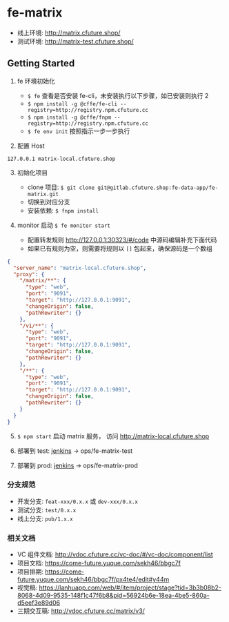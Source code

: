 # fe-matrix

- 线上环境: http://matrix.cfuture.shop/
- 测试环境: http://matrix-test.cfuture.shop/

## Getting Started

1. fe 环境初始化
   - `$ fe` 查看是否安装 fe-cli，未安装执行以下步骤，如已安装则执行 2
   - `$ npm install -g @cffe/fe-cli --registry=http://registry.npm.cfuture.cc`
   - `$ npm install -g @cffe/fnpm --registry=http://registry.npm.cfuture.cc`
   - `$ fe env init` 按照指示一步一步执行

2. 配置 Host

```host
127.0.0.1 matrix-local.cfuture.shop
```

3. 初始化项目
   - clone 项目: `$ git clone git@gitlab.cfuture.shop:fe-data-app/fe-matrix.git`
   - 切换到对应分支
   - 安装依赖: `$ fnpm install`

4. monitor 启动 `$ fe monitor start` 
   - 配置转发规则 http://127.0.0.1:30323/#/code 中源码编辑补充下面代码 
   - 如果已有规则为空，则需要将规则以 `[]` 包起来，确保源码是一个数组

```json
{
  "server_name": "matrix-local.cfuture.shop",
  "proxy": {
    "/matrix/**": {
      "type": "web",
      "port": "9091",
      "target": "http://127.0.0.1:9091",
      "changeOrigin": false,
      "pathRewriter": {}
    },
    "/v1/**": {
      "type": "web",
      "port": "9091",
      "target": "http://127.0.0.1:9091",
      "changeOrigin": false,
      "pathRewriter": {}
    },
    "/**": {
      "type": "web",
      "port": "9091",
      "target": "http://127.0.0.1:9091",
      "changeOrigin": false,
      "pathRewriter": {}
    }
  }
}
```

5. `$ npm start` 启动 matrix 服务， 访问 http://matrix-local.cfuture.shop

6. 部署到 test:  [jenkins](http://jenkins.cfuture.cc/) -> ops/fe-matrix-test

7. 部署到 prod: [jenkins](http://jenkins.cfuture.cc/) -> ops/fe-matrix-prod

### 分支规范

- 开发分支: `feat-xxx/0.x.x` 或 `dev-xxx/0.x.x`
- 测试分支: `test/0.x.x`
- 线上分支: `pub/1.x.x`

### 相关文档

- VC 组件文档: http://vdoc.cfuture.cc/vc-doc/#/vc-doc/component/list
- 项目文档: https://come-future.yuque.com/sekh46/bbgc7f
- 项目排期: https://come-future.yuque.com/sekh46/bbgc7f/px4te4/edit#y44m
- 视觉稿: https://lanhuapp.com/web/#/item/project/stage?tid=3b3b08b2-8068-4d09-9535-148f1c47f6b8&pid=56924b6e-18ea-4be5-860a-d5eef3e89d06
- 三期交互稿: http://vdoc.cfuture.cc/matrix/v3/

